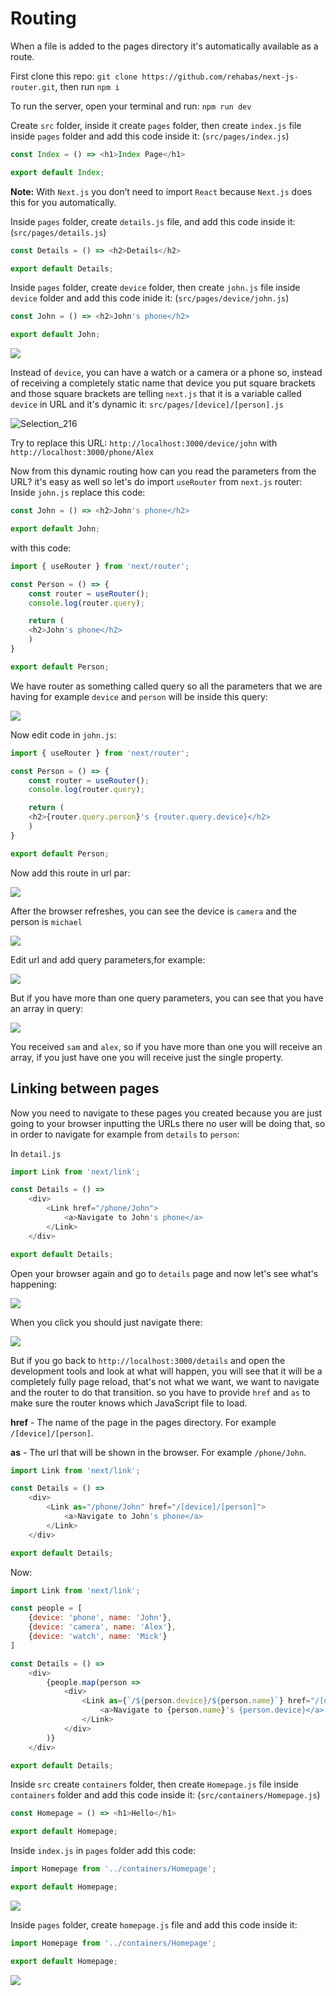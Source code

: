 # Routing

When a file is added to the pages directory it's automatically available as a route.

First clone this repo: `git clone https://github.com/rehabas/next-js-router.git`, then run `npm i`

To run the server, open your terminal and run: `npm run dev`

Create `src` folder, inside it create `pages` folder, then create `index.js` file inside `pages` folder and add this code inside it: (`src/pages/index.js`)

```js 
const Index = () => <h1>Index Page</h1>

export default Index;

```

**Note:** With `Next.js` you don’t need to import `React` because `Next.js` does this for you automatically.

Inside `pages` folder, create `details.js` file, and add this code inside it: (`src/pages/details.js`)

```js
const Details = () => <h2>Details</h2>

export default Details;

```

Inside `pages` folder, create `device` folder, then create `john.js` file inside `device` folder and add this code inide it: (`src/pages/device/john.js`)

```js
const John = () => <h2>John's phone</h2>

export default John;

```

![](https://i.imgur.com/iHzYZmA.png)

Instead of `device`, you can have a watch or a camera or a phone so, instead of receiving a completely static name that device you put square brackets and those square brackets are telling `next.js` that it is a variable called `device` in URL and it's dynamic it:
`src/pages/[device]/[person].js`

![Selection_216](https://user-images.githubusercontent.com/49806841/87908270-c7788880-ca6e-11ea-860c-5c76764399c0.png)

Try to replace this URL: `http://localhost:3000/device/john` with `http://localhost:3000/phone/Alex`

Now from this dynamic routing how can you read the parameters from the URL? it's easy as well so let's do import `useRouter` from `next.js` router:
Inside `john.js` replace this code:
```js
const John = () => <h2>John's phone</h2>

export default John;
```
with this code:
```js
import { useRouter } from 'next/router';

const Person = () => {
    const router = useRouter();
    console.log(router.query);

    return (
    <h2>John's phone</h2>
    )
}

export default Person;

```
We have router as something called query so all the parameters that we are having for example `device` and `person` will be inside this query:

![](https://i.imgur.com/O2g5bgZ.png)


Now edit code in `john.js`:
```js
import { useRouter } from 'next/router';

const Person = () => {
    const router = useRouter();
    console.log(router.query);

    return (
    <h2>{router.query.person}'s {router.query.device}</h2>
    )
}

export default Person;
```

Now add this route in url par:

![](https://i.imgur.com/ivgXW1J.png)


After the browser refreshes, you can see the device is `camera` and the person is `michael`

![](https://i.imgur.com/u4ocs4r.png)


Edit url and add query parameters,for example:

![](https://i.imgur.com/P5U7I3b.png)


But if you have more than one query parameters, you can see that you have an array in query:

![](https://i.imgur.com/OGvwEIa.png)


You received `sam` and `alex`, so if you have more than one you will receive an array, if you just have one you will receive just the single property.

## Linking between pages

Now you need to navigate to these pages you created because you are just going to your browser inputting the URLs there no user will be doing that, so in order to navigate for example from `details` to `person`: 

In `detail.js`

```js
import Link from 'next/link';

const Details = () => 
    <div>
        <Link href="/phone/John">
            <a>Navigate to John's phone</a>
        </Link>
    </div>

export default Details;

```
Open your browser again and go to `details` page and now let's see what's happening:

![](https://i.imgur.com/RfstcZD.png)


When you click you should just navigate there:

![](https://i.imgur.com/6LCxl3f.png)


But if you go back to `http://localhost:3000/details` and open the development tools and look at what will happen, you will see that it will be a completely fully page reload, that's not what we want, we want to navigate and the router to do that transition.
so you have to provide `href` and `as` to make sure the router knows which JavaScript file to load.

**href** - The name of the page in the pages directory. For example `/[device]/[person]`.

**as** - The url that will be shown in the browser. For example `/phone/John`.
```js
import Link from 'next/link';

const Details = () => 
    <div>
        <Link as="/phone/John" href="/[device]/[person]">
            <a>Navigate to John's phone</a>
        </Link>
    </div>

export default Details;

```

Now:
```js
import Link from 'next/link';

const people = [
    {device: 'phone', name: 'John'},
    {device: 'camera', name: 'Alex'},
    {device: 'watch', name: 'Mick'}
]

const Details = () => 
    <div>
        {people.map(person => 
            <div>
                <Link as={`/${person.device}/${person.name}`} href="/[device]/[person]">
                    <a>Navigate to {person.name}'s {person.device}</a>
                </Link>
            </div>
        )}
    </div>

export default Details;

```

Inside `src` create `containers` folder, then create `Homepage.js` file inside `containers` folder and add this code inside it: (`src/containers/Homepage.js`)

```js
const Homepage = () => <h1>Hello</h1>

export default Homepage;
```

Inside `index.js` in `pages` folder add this code:

```js
import Homepage from '../containers/Homepage';

export default Homepage;

```

![](https://i.imgur.com/VpRlypv.png)


Inside `pages` folder, create `homepage.js` file and add this code inside it:

```js
import Homepage from '../containers/Homepage';

export default Homepage;

```
![](https://i.imgur.com/VBG77mj.png)

